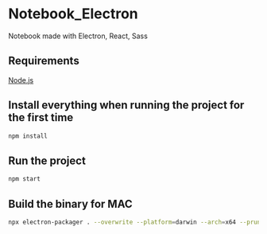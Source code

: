 # Notebook_Electron
Notebook made with Electron, React, Sass

## Requirements
[Node.js](https://nodejs.org/en/)

## Install everything when running the project for the first time
```bash
npm install
```

## Run the project
```bash
npm start
```

## Build the binary for MAC
```bash
npx electron-packager . --overwrite --platform=darwin --arch=x64 --prune=true
```